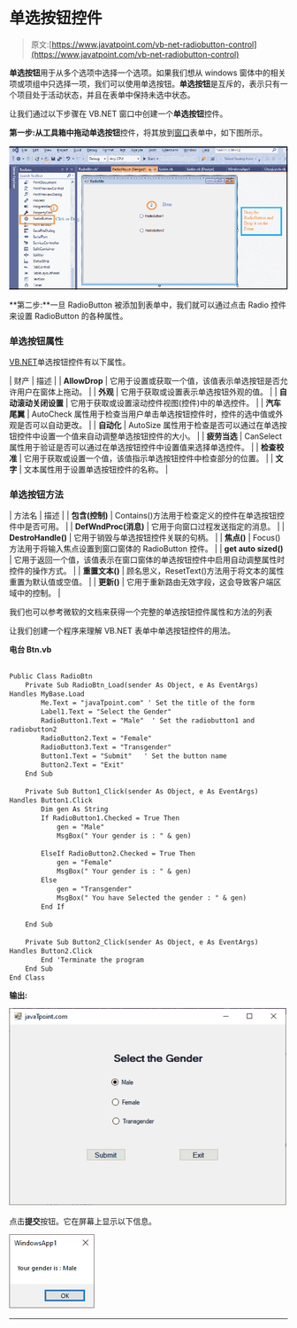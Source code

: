 # 单选按钮控件

> 原文:[https://www.javatpoint.com/vb-net-radiobutton-control](https://www.javatpoint.com/vb-net-radiobutton-control)

**单选按钮**用于从多个选项中选择一个选项。如果我们想从 windows 窗体中的相关项或项组中只选择一项，我们可以使用单选按钮。**单选按钮**是互斥的，表示只有一个项目处于活动状态，并且在表单中保持未选中状态。

让我们通过以下步骤在 VB.NET 窗口中创建一个**单选按钮**控件。

**第一步:**从工具箱中拖动**单选按钮**控件，将其放到[窗口](https://www.javatpoint.com/windows)表单中，如下图所示。

![RadioButton Control](img/c9df78f7199ce7f687e576c5e8f5b132.png)

**第二步:**一旦 RadioButton 被添加到表单中，我们就可以通过点击 Radio 控件来设置 RadioButton 的各种属性。

### 单选按钮属性

[VB.NET](https://www.javatpoint.com/vb-net)单选按钮控件有以下属性。

| 财产 | 描述 |
| **AllowDrop** | 它用于设置或获取一个值，该值表示单选按钮是否允许用户在窗体上拖动。 |
| **外观** | 它用于获取或设置表示单选按钮外观的值。 |
| **自动滚动关闭设置** | 它用于获取或设置滚动控件视图(控件)中的单选控件。 |
| **汽车尾翼** | AutoCheck 属性用于检查当用户单击单选按钮控件时，控件的选中值或外观是否可以自动更改。 |
| **自动化** | AutoSize 属性用于检查是否可以通过在单选按钮控件中设置一个值来自动调整单选按钮控件的大小。 |
| **疲劳当选** | CanSelect 属性用于验证是否可以通过在单选按钮控件中设置值来选择单选控件。 |
| **检查校准** | 它用于获取或设置一个值，该值指示单选按钮控件中检查部分的位置。 |
| **文字** | 文本属性用于设置单选按钮控件的名称。 |

### 单选按钮方法

| 方法名 | 描述 |
| **包含(控制)** | Contains()方法用于检查定义的控件在单选按钮控件中是否可用。 |
| **DefWndProc(消息)** | 它用于向窗口过程发送指定的消息。 |
| **DestroHandle()** | 它用于销毁与单选按钮控件关联的句柄。 |
| **焦点()** | Focus()方法用于将输入焦点设置到窗口窗体的 RadioButton 控件。 |
| **get auto sized()** | 它用于返回一个值，该值表示在窗口窗体的单选按钮控件中启用自动调整属性时控件的操作方式。 |
| **重置文本()** | 顾名思义，ResetText()方法用于将文本的属性重置为默认值或空值。 |
| **更新()** | 它用于重新路由无效字段，这会导致客户端区域中的控制。 |

我们也可以参考微软的文档来获得一个完整的单选按钮控件属性和方法的列表

让我们创建一个程序来理解 VB.NET 表单中单选按钮控件的用法。

**电台 Btn.vb**

```

Public Class RadioBtn
    Private Sub RadioBtn_Load(sender As Object, e As EventArgs) Handles MyBase.Load
        Me.Text = "javaTpoint.com" ' Set the title of the form
        Label1.Text = "Select the Gender"
        RadioButton1.Text = "Male"  ' Set the radiobutton1 and radiobutton2
        RadioButton2.Text = "Female"
        RadioButton3.Text = "Transgender"
        Button1.Text = "Submit"   ' Set the button name
        Button2.Text = "Exit"
    End Sub

    Private Sub Button1_Click(sender As Object, e As EventArgs) Handles Button1.Click
        Dim gen As String
        If RadioButton1.Checked = True Then
            gen = "Male"
            MsgBox(" Your gender is : " & gen)

        ElseIf RadioButton2.Checked = True Then
            gen = "Female"
            MsgBox(" Your gender is : " & gen)
        Else
            gen = "Transgender"
            MsgBox(" You have Selected the gender : " & gen)
        End If

    End Sub

    Private Sub Button2_Click(sender As Object, e As EventArgs) Handles Button2.Click
        End 'Terminate the program
    End Sub
End Class

```

**输出:**

![RadioButton Control](img/c3affe00faecb8f5b85f7a44052ff7a1.png)

点击**提交**按钮。它在屏幕上显示以下信息。

![RadioButton Control](img/bebff0fca662f1afd23d5cd4ad3fec1f.png)

* * *